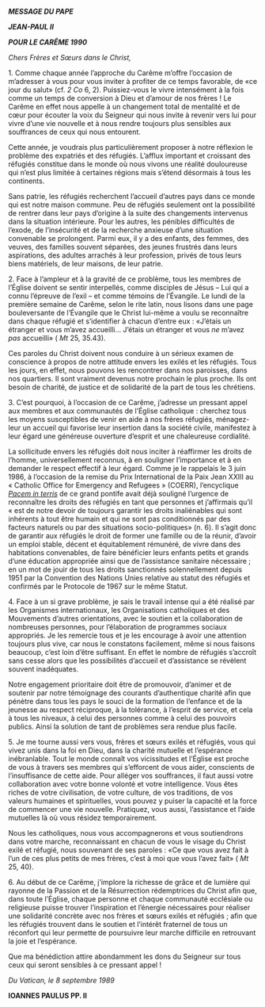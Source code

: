 ***MESSAGE DU PAPE***

***JEAN-PAUL II***

***POUR LE CARÊME 1990***

*Chers Frères et Sœurs dans le Christ,*

1\. Comme chaque année l’approche du Carême m’offre l’occasion de m’adresser à vous pour vous inviter à profiter de ce temps favorable, de «ce jour du salut» (cf. *2 Co* 6, 2). Puissiez-vous le vivre intensément à la fois comme un temps de conversion à Dieu et d’amour de nos frères ! Le Carême en effet nous appelle à un changement total de mentalité et de cœur pour écouter la voix du Seigneur qui nous invite à revenir vers lui pour vivre d’une vie nouvelle et à nous rendre toujours plus sensibles aux souffrances de ceux qui nous entourent.

Cette année, je voudrais plus particulièrement proposer à notre réflexion le problème des expatriés et des réfugiés. L’afflux important et croissant des réfugiés constitue dans le monde où nous vivons une réalité douloureuse qui n’est plus limitée à certaines régions mais s’étend désormais à tous les continents.

Sans patrie, les réfugiés recherchent l’accueil d’autres pays dans ce monde qui est notre maison commune. Peu de réfugiés seulement ont la possibilité de rentrer dans leur pays d’origine à la suite des changements intervenus dans la situation intérieure. Pour les autres, les pénibles difficultés de l’exode, de l’insécurité et de la recherche anxieuse d’une situation convenable se prolongent. Parmi eux, il y a des enfants, des femmes, des veuves, des familles souvent séparées, des jeunes frustrés dans leurs aspirations, des adultes arrachés à leur profession, privés de tous leurs biens matériels, de leur maisons, de leur patrie.

2\. Face à l’ampleur et à la gravité de ce problème, tous les membres de l’Église doivent se sentir interpellés, comme disciples de Jésus – Lui qui a connu l’épreuve de l’exil – et comme témoins de l’Évangile. Le lundi de la première semaine de Carême, selon le rite latin, nous lisons dans une page bouleversante de l’Évangile que le Christ lui-même a voulu se reconnaître dans chaque réfugié et s’identifier à chacun d’entre eux : «J’étais un étranger et vous m’avez accueilli… J’étais un étranger et vous *ne* m’avez *pas* accueilli» ( *Mt* 25, 35.43).

Ces paroles du Christ doivent nous conduire à un sérieux examen de conscience à propos de notre attitude envers les exilés et les réfugiés. Tous les jours, en effet, nous pouvons les rencontrer dans nos paroisses, dans nos quartiers. Il sont vraiment devenus notre prochain le plus proche. Ils ont besoin de charité, de justice et de solidarité de la part de tous les chrétiens.

3\. C’est pourquoi, à l’occasion de ce Carême, j’adresse un pressant appel aux membres et aux communautés de l’Église catholique : cherchez tous les moyens susceptibles de venir en aide à nos frères réfugiés, ménagez-leur un accueil qui favorise leur insertion dans la société civile, manifestez à leur égard une généreuse ouverture d’esprit et une chaleureuse cordialité.

La sollicitude envers les réfugiés doit nous inciter à réaffirmer les droits de l’homme, universellement reconnus, à en souligner l’importance et à en demander le respect effectif à leur égard. Comme je le rappelais le 3 juin 1986, à l’occasion de la remise du Prix International de la Paix Jean XXIII au « Catholic Office for Emergency and Refugees » (COERR), l’encyclique *[Pacem in terris](/content/john-xxiii/fr/encyclicals/documents/hf_j-xxiii_enc_11041963_pacem.html)* de ce grand pontife avait déjà souligné l’urgence de reconnaître les droits des réfugiés en tant que personnes et j’affirmais qu’il « est de notre devoir de toujours garantir les droits inaliénables qui sont inhérents à tout être humain et qui ne sont pas conditionnés par des facteurs naturels ou par des situations socio-politiques» (n. 6). Il s’agit donc de garantir aux réfugiés le droit de former une famille ou de la réunir, d’avoir un emploi stable, décent et équitablement rémunéré, de vivre dans des habitations convenables, de faire bénéficier leurs enfants petits et grands d’une éducation appropriée ainsi que de l’assistance sanitaire nécessaire ; en un mot de jouir de tous les droits sanctionnés solennellement depuis 1951 par la Convention des Nations Unies relative au statut des réfugiés et confirmés par le Protocole de 1967 sur le même Statut.

4\. Face à un si grave problème, je sais le travail intense qui a été réalisé par les Organismes internationaux, les Organisations catholiques et des Mouvements d’autres orientations, avec le soutien et la collaboration de nombreuses personnes, pour l’élaboration de programmes sociaux appropriés. Je les remercie tous et je les encourage à avoir une attention toujours plus vive, car nous le constatons facilement, même si nous faisons beaucoup, c’est loin d’être suffisant. En effet le nombre de réfugiés s’accroît sans cesse alors que les possibilités d’accueil et d’assistance se révèlent souvent inadéquates.

Notre engagement prioritaire doit être de promouvoir, d’animer et de soutenir par notre témoignage des courants d’authentique charité afin que pénètre dans tous les pays le souci de la formation de l’enfance et de la jeunesse au respect réciproque, à la tolérance, à l’esprit de service, et cela à tous les niveaux, à celui des personnes comme à celui des pouvoirs publics. Ainsi la solution de tant de problèmes sera rendue plus facile.

5\. Je me tourne aussi vers vous, frères et sœurs exilés et réfugiés, vous qui vivez unis dans la foi en Dieu, dans la charité mutuelle et l’espérance inébranlable. Tout le monde connaît vos vicissitudes et l’Église est proche de vous à travers ses membres qui s’efforcent de vous aider, conscients de l’insuffisance de cette aide. Pour alléger vos souffrances, il faut aussi votre collaboration avec votre bonne volonté et votre intelligence. Vous êtes riches de votre civilisation, de votre culture, de vos traditions, de vos valeurs humaines et spirituelles, vous pouvez y puiser la capacité et la force de commencer une vie nouvelle. Pratiquez, vous aussi, l’assistance et l’aide mutuelles là où vous résidez temporairement.

Nous les catholiques, nous vous accompagnerons et vous soutiendrons dans votre marche, reconnaissant en chacun de vous le visage du Christ exilé et réfugié, nous souvenant de ses paroles : «Ce que vous avez fait à l’un de ces plus petits de mes frères, c’est à moi que vous l’avez fait» ( *Mt* 25, 40).

6\. Au début de ce Carême, j’implore la richesse de grâce et de lumière qui rayonne de la Passion et de la Résurrection rédemptrices du Christ afin que, dans toute l’Église, chaque personne et chaque communauté ecclésiale ou religieuse puisse trouver l’inspiration et l’énergie nécessaires pour réaliser une solidarité concrète avec nos frères et sœurs exilés et réfugiés ; afin que les réfugiés trouvent dans le soutien et l’intérêt fraternel de tous un réconfort qui leur permette de poursuivre leur marche difficile en retrouvant la joie et l’espérance.

Que ma bénédiction attire abondamment les dons du Seigneur sur tous ceux qui seront sensibles à ce pressant appel !

*Du Vatican, le 8 septembre 1989*

**IOANNES PAULUS PP. II**